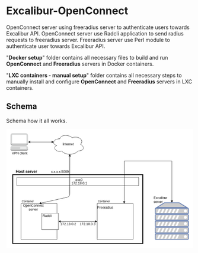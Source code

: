# Excalibur-OpenConnect
OpenConnect server using freeradius server to authenticate users towards Excalibur API. OpenConnect server use Radcli application to send radius requests to freeradius server. Freeradius server use Perl module to authenticate user towards Excalibur API.

"**Docker setup**" folder contains all necessary files to build and run **OpenConnect** and **Freeradius** servers in Docker containers.

"**LXC containers - manual setup**" folder contains all necessary steps to manually install and configure **OpenConnect** and **Freeradius** servers in LXC containers.



## Schema
Schema how it all works.

[![schema](https://github.com/JaroLisiak/Excalibur-OpenConnect/raw/master/LXC%20containers%20-%20manual%20setup/files/git_files/schema.png "schema")](https://github.com/JaroLisiak/Excalibur-OpenConnect/raw/master/LXC%20containers%20-%20manual%20setup/files/git_files/schema.png "schema")
